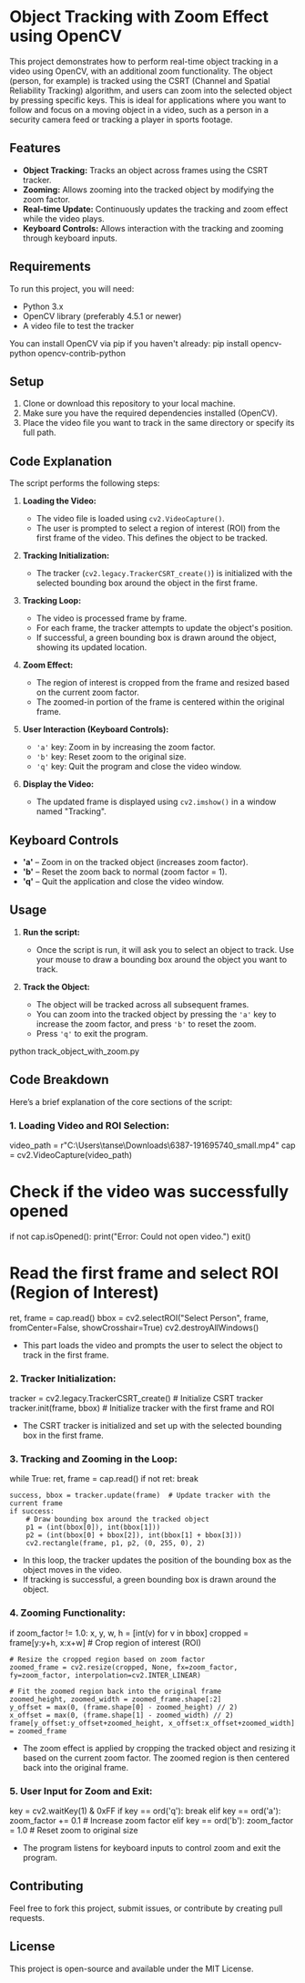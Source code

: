 # Object Tracking with Zoom Effect using OpenCV

This project demonstrates how to perform real-time object tracking in a video using OpenCV, with an additional zoom functionality. The object (person, for example) is tracked using the CSRT (Channel and Spatial Reliability Tracking) algorithm, and users can zoom into the selected object by pressing specific keys. This is ideal for applications where you want to follow and focus on a moving object in a video, such as a person in a security camera feed or tracking a player in sports footage.

## Features
- **Object Tracking:** Tracks an object across frames using the CSRT tracker.
- **Zooming:** Allows zooming into the tracked object by modifying the zoom factor.
- **Real-time Update:** Continuously updates the tracking and zoom effect while the video plays.
- **Keyboard Controls:** Allows interaction with the tracking and zooming through keyboard inputs.

## Requirements

To run this project, you will need:
- Python 3.x
- OpenCV library (preferably 4.5.1 or newer)
- A video file to test the tracker

You can install OpenCV via pip if you haven't already:
pip install opencv-python opencv-contrib-python

## Setup

1. Clone or download this repository to your local machine.
2. Make sure you have the required dependencies installed (OpenCV).
3. Place the video file you want to track in the same directory or specify its full path.

## Code Explanation

The script performs the following steps:

1. **Loading the Video:**
   - The video file is loaded using `cv2.VideoCapture()`.
   - The user is prompted to select a region of interest (ROI) from the first frame of the video. This defines the object to be tracked.

2. **Tracking Initialization:**
   - The tracker (`cv2.legacy.TrackerCSRT_create()`) is initialized with the selected bounding box around the object in the first frame.

3. **Tracking Loop:**
   - The video is processed frame by frame.
   - For each frame, the tracker attempts to update the object's position.
   - If successful, a green bounding box is drawn around the object, showing its updated location.
   
4. **Zoom Effect:**
   - The region of interest is cropped from the frame and resized based on the current zoom factor.
   - The zoomed-in portion of the frame is centered within the original frame.

5. **User Interaction (Keyboard Controls):**
   - `'a'` key: Zoom in by increasing the zoom factor.
   - `'b'` key: Reset zoom to the original size.
   - `'q'` key: Quit the program and close the video window.

6. **Display the Video:**
   - The updated frame is displayed using `cv2.imshow()` in a window named "Tracking".

## Keyboard Controls
- **'a'** – Zoom in on the tracked object (increases zoom factor).
- **'b'** – Reset the zoom back to normal (zoom factor = 1).
- **'q'** – Quit the application and close the video window.

## Usage

1. **Run the script:**
   - Once the script is run, it will ask you to select an object to track. Use your mouse to draw a bounding box around the object you want to track.
   
2. **Track the Object:**
   - The object will be tracked across all subsequent frames.
   - You can zoom into the tracked object by pressing the `'a'` key to increase the zoom factor, and press `'b'` to reset the zoom.
   - Press `'q'` to exit the program.

python track_object_with_zoom.py

## Code Breakdown

Here’s a brief explanation of the core sections of the script:

### 1. **Loading Video and ROI Selection:**

video_path = r"C:\Users\tanse\Downloads\6387-191695740_small.mp4"
cap = cv2.VideoCapture(video_path)

# Check if the video was successfully opened
if not cap.isOpened():
    print("Error: Could not open video.")
    exit()

# Read the first frame and select ROI (Region of Interest)
ret, frame = cap.read()
bbox = cv2.selectROI("Select Person", frame, fromCenter=False, showCrosshair=True)
cv2.destroyAllWindows()

- This part loads the video and prompts the user to select the object to track in the first frame.

### 2. **Tracker Initialization:**

tracker = cv2.legacy.TrackerCSRT_create()  # Initialize CSRT tracker
tracker.init(frame, bbox)  # Initialize tracker with the first frame and ROI


- The CSRT tracker is initialized and set up with the selected bounding box in the first frame.

### 3. **Tracking and Zooming in the Loop:**

while True:
    ret, frame = cap.read()
    if not ret:
        break
    
    success, bbox = tracker.update(frame)  # Update tracker with the current frame
    if success:
        # Draw bounding box around the tracked object
        p1 = (int(bbox[0]), int(bbox[1]))
        p2 = (int(bbox[0] + bbox[2]), int(bbox[1] + bbox[3]))
        cv2.rectangle(frame, p1, p2, (0, 255, 0), 2)

- In this loop, the tracker updates the position of the bounding box as the object moves in the video.
- If tracking is successful, a green bounding box is drawn around the object.

### 4. **Zooming Functionality:**

if zoom_factor != 1.0:
    x, y, w, h = [int(v) for v in bbox]
    cropped = frame[y:y+h, x:x+w]  # Crop region of interest (ROI)
    
    # Resize the cropped region based on zoom factor
    zoomed_frame = cv2.resize(cropped, None, fx=zoom_factor, fy=zoom_factor, interpolation=cv2.INTER_LINEAR)
    
    # Fit the zoomed region back into the original frame
    zoomed_height, zoomed_width = zoomed_frame.shape[:2]
    y_offset = max(0, (frame.shape[0] - zoomed_height) // 2)
    x_offset = max(0, (frame.shape[1] - zoomed_width) // 2)
    frame[y_offset:y_offset+zoomed_height, x_offset:x_offset+zoomed_width] = zoomed_frame

- The zoom effect is applied by cropping the tracked object and resizing it based on the current zoom factor. The zoomed region is then centered back into the original frame.

### 5. **User Input for Zoom and Exit:**

key = cv2.waitKey(1) & 0xFF
if key == ord('q'):
    break
elif key == ord('a'):
    zoom_factor += 0.1  # Increase zoom factor
elif key == ord('b'):
    zoom_factor = 1.0  # Reset zoom to original size

- The program listens for keyboard inputs to control zoom and exit the program.

## Contributing

Feel free to fork this project, submit issues, or contribute by creating pull requests.

## License

This project is open-source and available under the MIT License.
